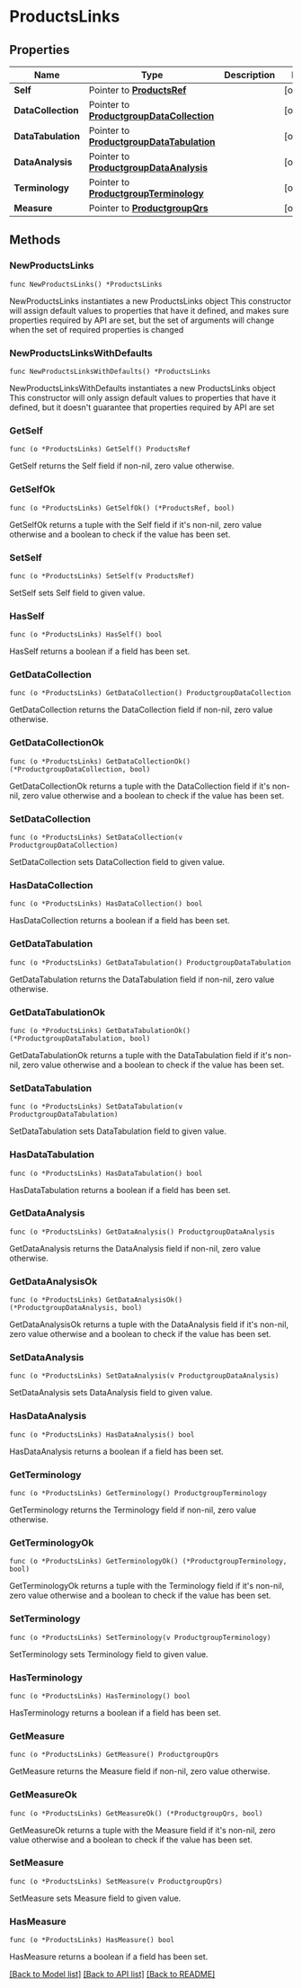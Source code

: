 # ProductsLinks

## Properties

Name | Type | Description | Notes
------------ | ------------- | ------------- | -------------
**Self** | Pointer to [**ProductsRef**](ProductsRef.md) |  | [optional] 
**DataCollection** | Pointer to [**ProductgroupDataCollection**](ProductgroupDataCollection.md) |  | [optional] 
**DataTabulation** | Pointer to [**ProductgroupDataTabulation**](ProductgroupDataTabulation.md) |  | [optional] 
**DataAnalysis** | Pointer to [**ProductgroupDataAnalysis**](ProductgroupDataAnalysis.md) |  | [optional] 
**Terminology** | Pointer to [**ProductgroupTerminology**](ProductgroupTerminology.md) |  | [optional] 
**Measure** | Pointer to [**ProductgroupQrs**](ProductgroupQrs.md) |  | [optional] 

## Methods

### NewProductsLinks

`func NewProductsLinks() *ProductsLinks`

NewProductsLinks instantiates a new ProductsLinks object
This constructor will assign default values to properties that have it defined,
and makes sure properties required by API are set, but the set of arguments
will change when the set of required properties is changed

### NewProductsLinksWithDefaults

`func NewProductsLinksWithDefaults() *ProductsLinks`

NewProductsLinksWithDefaults instantiates a new ProductsLinks object
This constructor will only assign default values to properties that have it defined,
but it doesn't guarantee that properties required by API are set

### GetSelf

`func (o *ProductsLinks) GetSelf() ProductsRef`

GetSelf returns the Self field if non-nil, zero value otherwise.

### GetSelfOk

`func (o *ProductsLinks) GetSelfOk() (*ProductsRef, bool)`

GetSelfOk returns a tuple with the Self field if it's non-nil, zero value otherwise
and a boolean to check if the value has been set.

### SetSelf

`func (o *ProductsLinks) SetSelf(v ProductsRef)`

SetSelf sets Self field to given value.

### HasSelf

`func (o *ProductsLinks) HasSelf() bool`

HasSelf returns a boolean if a field has been set.

### GetDataCollection

`func (o *ProductsLinks) GetDataCollection() ProductgroupDataCollection`

GetDataCollection returns the DataCollection field if non-nil, zero value otherwise.

### GetDataCollectionOk

`func (o *ProductsLinks) GetDataCollectionOk() (*ProductgroupDataCollection, bool)`

GetDataCollectionOk returns a tuple with the DataCollection field if it's non-nil, zero value otherwise
and a boolean to check if the value has been set.

### SetDataCollection

`func (o *ProductsLinks) SetDataCollection(v ProductgroupDataCollection)`

SetDataCollection sets DataCollection field to given value.

### HasDataCollection

`func (o *ProductsLinks) HasDataCollection() bool`

HasDataCollection returns a boolean if a field has been set.

### GetDataTabulation

`func (o *ProductsLinks) GetDataTabulation() ProductgroupDataTabulation`

GetDataTabulation returns the DataTabulation field if non-nil, zero value otherwise.

### GetDataTabulationOk

`func (o *ProductsLinks) GetDataTabulationOk() (*ProductgroupDataTabulation, bool)`

GetDataTabulationOk returns a tuple with the DataTabulation field if it's non-nil, zero value otherwise
and a boolean to check if the value has been set.

### SetDataTabulation

`func (o *ProductsLinks) SetDataTabulation(v ProductgroupDataTabulation)`

SetDataTabulation sets DataTabulation field to given value.

### HasDataTabulation

`func (o *ProductsLinks) HasDataTabulation() bool`

HasDataTabulation returns a boolean if a field has been set.

### GetDataAnalysis

`func (o *ProductsLinks) GetDataAnalysis() ProductgroupDataAnalysis`

GetDataAnalysis returns the DataAnalysis field if non-nil, zero value otherwise.

### GetDataAnalysisOk

`func (o *ProductsLinks) GetDataAnalysisOk() (*ProductgroupDataAnalysis, bool)`

GetDataAnalysisOk returns a tuple with the DataAnalysis field if it's non-nil, zero value otherwise
and a boolean to check if the value has been set.

### SetDataAnalysis

`func (o *ProductsLinks) SetDataAnalysis(v ProductgroupDataAnalysis)`

SetDataAnalysis sets DataAnalysis field to given value.

### HasDataAnalysis

`func (o *ProductsLinks) HasDataAnalysis() bool`

HasDataAnalysis returns a boolean if a field has been set.

### GetTerminology

`func (o *ProductsLinks) GetTerminology() ProductgroupTerminology`

GetTerminology returns the Terminology field if non-nil, zero value otherwise.

### GetTerminologyOk

`func (o *ProductsLinks) GetTerminologyOk() (*ProductgroupTerminology, bool)`

GetTerminologyOk returns a tuple with the Terminology field if it's non-nil, zero value otherwise
and a boolean to check if the value has been set.

### SetTerminology

`func (o *ProductsLinks) SetTerminology(v ProductgroupTerminology)`

SetTerminology sets Terminology field to given value.

### HasTerminology

`func (o *ProductsLinks) HasTerminology() bool`

HasTerminology returns a boolean if a field has been set.

### GetMeasure

`func (o *ProductsLinks) GetMeasure() ProductgroupQrs`

GetMeasure returns the Measure field if non-nil, zero value otherwise.

### GetMeasureOk

`func (o *ProductsLinks) GetMeasureOk() (*ProductgroupQrs, bool)`

GetMeasureOk returns a tuple with the Measure field if it's non-nil, zero value otherwise
and a boolean to check if the value has been set.

### SetMeasure

`func (o *ProductsLinks) SetMeasure(v ProductgroupQrs)`

SetMeasure sets Measure field to given value.

### HasMeasure

`func (o *ProductsLinks) HasMeasure() bool`

HasMeasure returns a boolean if a field has been set.


[[Back to Model list]](../README.md#documentation-for-models) [[Back to API list]](../README.md#documentation-for-api-endpoints) [[Back to README]](../README.md)


